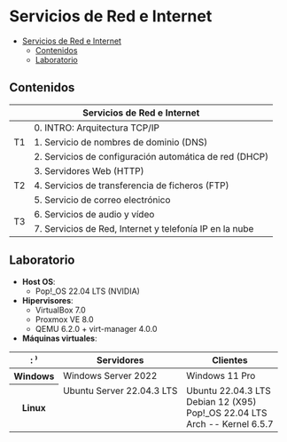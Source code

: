 # Servicios de Red e Internet

- [Servicios de Red e Internet](#servicios-de-red-e-internet)
  - [Contenidos](#contenidos)
  - [Laboratorio](#laboratorio)

## Contenidos

<table>
    <thead>
        <tr>
            <th colspan=2>Servicios de Red e Internet</th>
        </tr>
    </thead>
    <tbody>
        <tr>
            <td rowspan=3>T1</td>
            <td>0. INTRO: Arquitectura TCP/IP</td>
        </tr>
        <tr><td>1. Servicio de nombres de dominio (DNS)</td></tr>
        <tr><td>2. Servicios de configuración automática de red (DHCP)</td></tr>
        <tr>
            <td rowspan=3>T2</td>
            <td>3. Servidores Web (HTTP)</td>
        </tr>
        <tr><td>4. Servicios de transferencia de ficheros (FTP)</td></tr>
        <tr><td>5. Servicio de correo electrónico</td></tr>
        <tr>
            <td rowspan=2>T3</td>
            <td>6. Servicios de audio y vídeo</td>
        </tr>
        <tr><td>7. Servicios de Red, Internet y telefonía IP en la nube</td></tr>
    </tbody>
</table>


## Laboratorio

- **Host OS**:
  - Pop!_OS 22.04 LTS (NVIDIA)
- **Hipervisores**:
  - VirtualBox 7.0
  - Proxmox VE 8.0
  - QEMU 6.2.0 + virt-manager 4.0.0
- **Máquinas virtuales**: 

<table>
  <thead>
    <tr>
      <th>: ⁾</th>
      <th>Servidores</th>
      <th>Clientes</th>
    </tr>
  </thead>
  <tbody>
    <tr>
      <th>Windows</th>
      <td>Windows Server 2022</td>
      <td>Windows 11 Pro</td>
    </tr>
    <tr>
      <th>Linux</th>
      <td style="vertical-align: top;">
        Ubuntu Server 22.04.3 LTS <br>
        <!-- openSUSE Leap 15.5        <br> -->
        <!-- Rocky -->
        <!-- BSD ... -->
      </td>
      <td>
        Ubuntu 22.04.3 LTS  <br>
        Debian 12 (X95)     <br>
        Pop!_OS 22.04 LTS   <br>
        <!-- Fedora ...          <br> -->
        Arch -- Kernel 6.5.7
      </td>
    </tr>
  </tbody>
</table>


<!-- ```yaml
Host OS: Pop!_OS 22.04 LTS (NVIDIA)

Hipervisores:
  - Proxmox VE 8.0
  - VirtualBox 7.0
  - QEMU 6.2.0 + virt-manager 4.0.0

Servidores:
  Windows: Windows Server 2022
  Linux:
    - Ubuntu Server 22.04.3 LTS
    - openSUSE Leap 15.5
    - BSD ...

Clientes:
  Windows: Windows 11 Pro
  Linux:
    - Ubuntu 22.04.3 LTS
    - Debian 12 (X95)
    - Pop!_OS 22.04 LTS
    - Arch -- Kernel 6.5.7
``` -->

